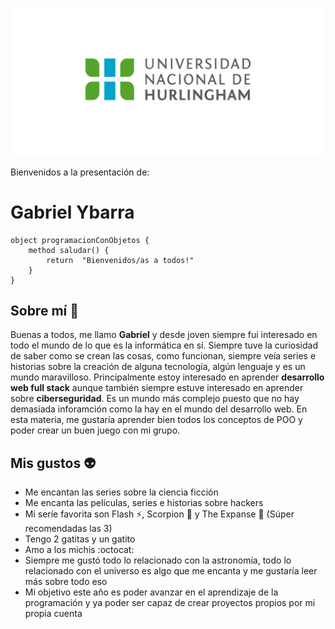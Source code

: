 ![Logo UNAHUR](./assets/UNAHUR.png)

Bienvenidos a la presentación de:
# Gabriel Ybarra 

``` wollok
object programacionConObjetos { 
    method saludar() { 
        return  "Bienvenidos/as a todos!" 
    }
}
```

## Sobre mí 🚀
Buenas a todos, me llamo **Gabriel** y desde joven siempre fui interesado en todo el mundo de lo que es la informática en sí. Siempre tuve la curiosidad de saber como se crean las cosas, como funcionan, siempre veía series e historias sobre la creación de alguna tecnología, algún lenguaje y es un mundo maravilloso.
Principalmente estoy interesado en aprender **desarrollo web full stack** aunque también siempre estuve interesado en aprender sobre **ciberseguridad**. Es un mundo más complejo puesto que no hay demasiada inforamción como la hay en el mundo del desarrollo web.
En esta materia, me gustaría aprender bien todos los conceptos de POO y poder crear un buen juego con mi grupo.

## Mis gustos 👽
* Me encantan las series sobre la ciencia ficción
* Me encanta las películas, series e historias sobre hackers
* Mi seríe favorita son Flash ⚡, Scorpion 🦂 y The Expanse 🌌 (Súper recomendadas las 3)
* Tengo 2 gatitas y un gatito
* Amo a los michis :octocat:
* Siempre me gustó todo lo relacionado con la astronomía, todo lo relacionado con el universo es algo que me encanta y me gustaría leer más sobre todo eso
* Mi objetivo este año es poder avanzar en el aprendizaje de la programación y ya poder ser capaz de crear proyectos propios por mi propia cuenta



